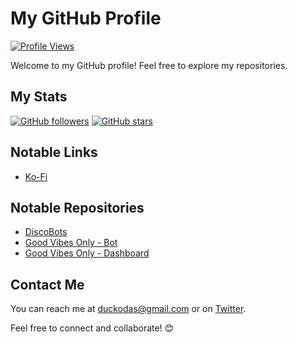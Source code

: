 # My GitHub Profile

[![Profile Views](https://komarev.com/ghpvc/?username=duckodas)](https://github.com/duckodas)

Welcome to my GitHub profile! Feel free to explore my repositories.

## My Stats

[![GitHub followers](https://img.shields.io/github/followers/duckodas?label=Followers&style=social)](https://github.com/duckodas)
[![GitHub stars](https://img.shields.io/github/stars/duckodas?label=Stars&style=social)](https://github.com/duckodas)

## Notable Links

- [Ko-Fi](https://ko-fi.com/duckodas)

## Notable Repositories

- [DiscoBots](https://github.com/ProjectDiscord/discobots)
- [Good Vibes Only - Bot](https://github.com/gvobot/bot)
- [Good Vibes Only - Dashboard](https://github.com/gvobot/dashboard)

## Contact Me

You can reach me at [duckodas@gmail.com](mailto:duckodas@gmail.com) or on [Twitter](https://twitter.com/duckodas).

Feel free to connect and collaborate! 😊
